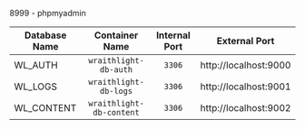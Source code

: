 8999 - phpmyadmin

| Database Name     | Container Name            | Internal Port | External Port         |
| ---               | :-:                       | :-:           | :-:                   |
| WL_AUTH           | `wraithlight-db-auth`     | `3306`        | http://localhost:9000 |
| WL_LOGS           | `wraithlight-db-logs`     | `3306`        | http://localhost:9001 |
| WL_CONTENT        | `wraithlight-db-content`  | `3306`        | http://localhost:9002 |

